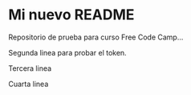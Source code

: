 # Mi nuevo README

Repositorio de prueba para curso Free Code Camp...

Segunda linea para probar el token.

Tercera linea

Cuarta linea
